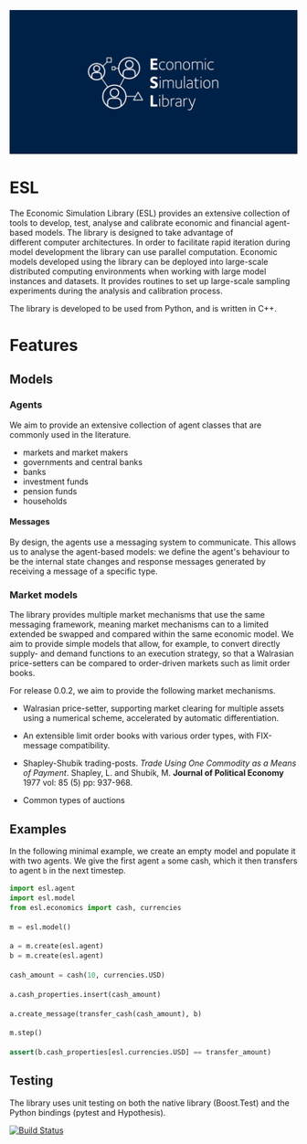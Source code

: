 ![esl project logo](https://raw.githubusercontent.com/INET-Complexity/ESL/master/project/logo/logo_card.png)


# ESL
The Economic Simulation Library (ESL) provides an extensive collection of tools to develop, test, analyse and calibrate economic and financial agent-based models. The library is designed to take advantage of different computer architectures. In order to facilitate rapid iteration during model development the library can use parallel computation. Economic models developed using the library can be deployed into large-scale distributed computing environments when working with large model instances and datasets. It provides routines to set up large-scale sampling experiments during the analysis and calibration process.

The library is developed to be used from Python, and is written in C++.  

# Features

## Models

### Agents

We aim to provide an extensive collection of agent classes that are commonly used in the literature.

* markets and market makers
* governments and central banks
* banks 
* investment funds
* pension funds
* households



#### Messages

By design, the agents use a messaging system to communicate. This allows us to analyse the agent-based models: we define the agent's behaviour to be the internal state changes and response messages generated by receiving a message of a specific type. 


### Market models

The library provides multiple market mechanisms that use the same messaging framework, meaning market mechanisms can to a limited extended be swapped and compared within the same economic model. We aim to provide simple models that allow, for example, to convert directly supply- and demand functions to an execution strategy, so that a Walrasian price-setters can be compared to order-driven markets such as limit order books. 

For release 0.0.2, we aim to provide the following market mechanisms.

* Walrasian price-setter, supporting market clearing for multiple assets using a numerical scheme, accelerated by automatic differentiation.

* An extensible limit order books with various order types, with FIX-message compatibility.

* Shapley-Shubik trading-posts. *Trade Using One Commodity as a Means of Payment*. Shapley, L. and Shubik, M. **Journal of Political Economy** 1977 vol: 85 (5) pp: 937-968.

* Common types of auctions

## Examples

In the following minimal example, we create an empty model and populate it with two agents. We give the first agent `a` some cash, which it then transfers to agent `b` in the next timestep.
 
```python
import esl.agent
import esl.model
from esl.economics import cash, currencies

m = esl.model()

a = m.create(esl.agent)
b = m.create(esl.agent)

cash_amount = cash(10, currencies.USD)

a.cash_properties.insert(cash_amount)

a.create_message(transfer_cash(cash_amount), b)

m.step()

assert(b.cash_properties[esl.currencies.USD] == transfer_amount)

```


## Testing

The library uses unit testing on both the native library (Boost.Test) and the Python bindings (pytest and Hypothesis).

[![Build Status](https://travis-ci.org/INET-Complexity/ESL.svg?branch=master)](https://travis-ci.org/INET-Complexity/ESL)
